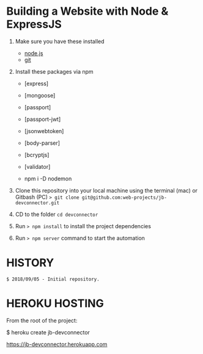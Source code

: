 # Building a Website with Node & ExpressJS

1. Make sure you have these installed

   - [node.js](http://nodejs.org/)
   - [git](http://git-scm.com/)

2. Install these packages via npm

   - [express]
   - [mongoose]
   - [passport]
   - [passport-jwt]
   - [jsonwebtoken]
   - [body-parser]
   - [bcryptjs]
   - [validator]

   - npm i -D nodemon

3. Clone this repository into your local machine using the terminal (mac) or Gitbash (PC) `> git clone git@github.com:web-projects/jb-devconnector.git`
4. CD to the folder `cd devconnector`
5. Run `> npm install` to install the project dependencies
6. Run `> npm server` command to start the automation

# HISTORY

    $ 2018/09/05 - Initial repository.

# HEROKU HOSTING

From the root of the project:

$ heroku create jb-devconnector

https://jb-devconnector.herokuapp.com
